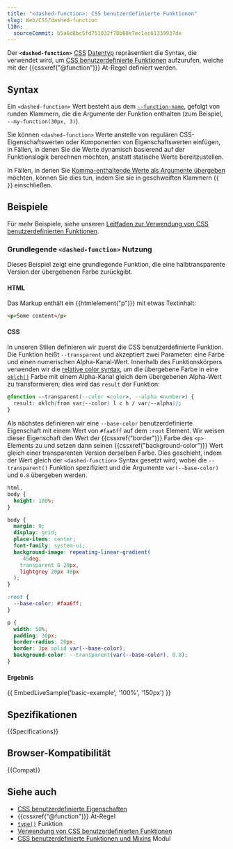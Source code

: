 ```yaml
---
title: "<dashed-function>: CSS benutzerdefinierte Funktionen"
slug: Web/CSS/dashed-function
l10n:
  sourceCommit: b5a6d8bc5fd751032f70b88e7ec1ec61339937de
---
```


Der **`<dashed-function>`** [CSS](/de/docs/Web/CSS) [Datentyp](/de/docs/Web/CSS/CSS_values_and_units/CSS_data_types) repräsentiert die Syntax, die verwendet wird, um [CSS benutzerdefinierte Funktionen](/de/docs/Web/CSS/CSS_custom_functions_and_mixins/Using_custom_functions) aufzurufen, welche mit der {{cssxref("@function")}} At-Regel definiert werden.

## Syntax

Ein `<dashed-function>` Wert besteht aus dem [`--function-name`](/de/docs/Web/CSS/@function#--function-name), gefolgt von runden Klammern, die die Argumente der Funktion enthalten (zum Beispiel, `--my-function(30px, 3)`).

Sie können `<dashed-function>` Werte anstelle von regulären CSS-Eigenschaftswerten oder Komponenten von Eigenschaftswerten einfügen, in Fällen, in denen Sie die Werte dynamisch basierend auf der Funktionslogik berechnen möchten, anstatt statische Werte bereitzustellen.

In Fällen, in denen Sie [Komma-enthaltende Werte als Argumente übergeben](/de/docs/Web/CSS/@function#passing_comma-containing_values_as_arguments) möchten, können Sie dies tun, indem Sie sie in geschweiften Klammern (`{ }`) einschließen.

## Beispiele

Für mehr Beispiele, siehe unseren [Leitfaden zur Verwendung von CSS benutzerdefinierten Funktionen](/de/docs/Web/CSS/CSS_custom_functions_and_mixins/Using_custom_functions).

### Grundlegende `<dashed-function>` Nutzung

Dieses Beispiel zeigt eine grundlegende Funktion, die eine halbtransparente Version der übergebenen Farbe zurückgibt.

#### HTML

Das Markup enthält ein {{htmlelement("p")}} mit etwas Textinhalt:

```html live-sample___basic-example
<p>Some content</p>
```

#### CSS

In unseren Stilen definieren wir zuerst die CSS benutzerdefinierte Funktion. Die Funktion heißt `--transparent` und akzeptiert zwei Parameter: eine Farbe und einen numerischen Alpha-Kanal-Wert. Innerhalb des Funktionskörpers verwenden wir die [relative color syntax](/de/docs/Web/CSS/CSS_colors/Relative_colors), um die übergebene Farbe in eine [`oklch()`](/de/docs/Web/CSS/color_value/oklch) Farbe mit einem Alpha-Kanal gleich dem übergebenen Alpha-Wert zu transformieren; dies wird das `result` der Funktion:

```css live-sample___basic-example
@function --transparent(--color <color>, --alpha <number>) {
  result: oklch(from var(--color) l c h / var(--alpha));
}
```

Als nächstes definieren wir eine `--base-color` benutzerdefinierte Eigenschaft mit einem Wert von `#faa6ff` auf dem `:root` Element. Wir weisen dieser Eigenschaft den Wert der {{cssxref("border")}} Farbe des `<p>` Elements zu und setzen dann seinen {{cssxref("background-color")}} Wert gleich einer transparenten Version derselben Farbe. Dies geschieht, indem der Wert gleich der `<dashed-function>` Syntax gesetzt wird, wobei die `--transparent()` Funktion spezifiziert und die Argumente `var(--base-color)` und `0.8` übergeben werden.

```css hidden live-sample___basic-example
html,
body {
  height: 100%;
}

body {
  margin: 0;
  display: grid;
  place-items: center;
  font-family: system-ui;
  background-image: repeating-linear-gradient(
    -45deg,
    transparent 0 20px,
    lightgrey 20px 40px
  );
}
```

```css live-sample___basic-example
:root {
  --base-color: #faa6ff;
}

p {
  width: 50%;
  padding: 30px;
  border-radius: 20px;
  border: 3px solid var(--base-color);
  background-color: --transparent(var(--base-color), 0.8);
}
```

#### Ergebnis

{{ EmbedLiveSample('basic-example', '100%', '150px') }}

## Spezifikationen

{{Specifications}}

## Browser-Kompatibilität

{{Compat}}

## Siehe auch

- [CSS benutzerdefinierte Eigenschaften](/de/docs/Web/CSS/--*)
- {{cssxref("@function")}} At-Regel
- [`type()`](/de/docs/Web/CSS/type) Funktion
- [Verwendung von CSS benutzerdefinierten Funktionen](/de/docs/Web/CSS/CSS_custom_functions_and_mixins/Using_custom_functions)
- [CSS benutzerdefinierte Funktionen und Mixins](/de/docs/Web/CSS/CSS_custom_functions_and_mixins) Modul
